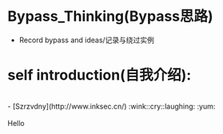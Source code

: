 # Bypass_Thinking(Bypass思路)
- Record bypass and ideas/记录与绕过实例
# self introduction(自我介绍):
  <br />
- [Szrzvdny](http://www.inksec.cn/) :wink::cry::laughing: :yum:
  <br />
  <br />
Hello
